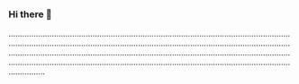 ### Hi there 👋

................................................................................................................................................................................................................................................................................................................................................................................................................................................................................................................................